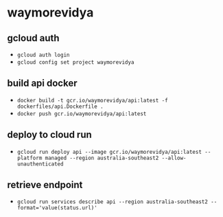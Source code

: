# waymorevidya

## gcloud auth

- `gcloud auth login`
- `gcloud config set project waymorevidya`

## build api docker

- `docker build -t gcr.io/waymorevidya/api:latest -f dockerfiles/api.Dockerfile .`
- `docker push gcr.io/waymorevidya/api:latest`

## deploy to cloud run

- `gcloud run deploy api --image gcr.io/waymorevidya/api:latest --platform managed --region australia-southeast2 --allow-unauthenticated`

## retrieve endpoint

- `gcloud run services describe api --region australia-southeast2 --format='value(status.url)'`